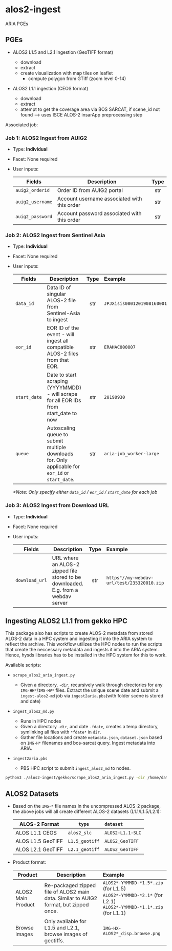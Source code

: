 # alos2-ingest
ARIA PGEs

## PGEs
- ALOS2 L1.5 and L2.1 ingestion (GeoTIFF format)
    - download
    - extract
    - create visualization with map tiles on leaflet
        * compute polygon from GTiff (zoom level 0-14)

- ALOS2 L1.1 ingestion (CEOS format)
    - download
    - extract
    - attempt to get the coverage area via BOS SARCAT, if scene_id not found --> uses ISCE ALOS-2 insarApp preprocessing step

Associated job:
### Job 1: ALOS2 Ingest from AUIG2
- Type: **Individual**
- Facet: None required
- User inputs:

    | Fields        | Description   | Type  |
    | ------------- |-------------| :---------:| 
    | `auig2_orderid`     | Order ID from AUIG2 portal | str |  
    | `auig2_username`      | Account username associated with this order    |  str | 
    | `auig2_password` | Account password associated with this order |  str | 


### Job 2: ALOS2 Ingest from Sentinel Asia
- Type: **Individual**
- Facet: None required
- User inputs:

    | Fields        | Description   | Type  | Example |
    | ------------- |-------------| :---------:| :-----|
    | `data_id`     | Data ID of singular ALOS-2 file from Sentinel-Asia to ingest  | str |  `JPJXisis0001201908160001` |
    | `eor_id`      | EOR ID of the event - will ingest all compatible ALOS-2 files from that EOR.    |  str |  `ERAHAC000007` |
    | `start_date` | Date to start scraping (YYYYMMDD) - will scrape for all EOR IDs from start_date to now   |  str |  `20190930` |
    | `queue` | Autoscaling queue to submit multiple downloads for. Only applicable for `eor_id` or `start_date`.  |  str |  `aria-job_worker-large` |
    
    _*Note: Only specify either `data_id` / `eor_id` / `start_date` for each job_

### Job 3: ALOS2 Ingest from Download URL
- Type: **Individual**
- Facet: None required
- User inputs:

    | Fields        | Description   | Type  | Example |
    | ------------- |-------------| :---------:| :-----|
    | `download_url`     | URL where an ALOS-2 zipped file stored to be downloaded. E.g. from a webdav server | str |  `https"//my-webdav-url/test/235320010.zip` |

## Ingesting ALOS2 L1.1 from gekko HPC
This package also has scripts to create ALOS-2 metadata from stored ALOS-2 data in a HPC system and ingesting it into the ARIA system to reflect the archive.
This workflow utilizes the HPC nodes to run the scripts that create the neccessary metadata and ingests it into the ARIA system. Hence, hysds libraries has to be installed in the HPC system for this to work.

Available scripts:
- `scrape_alos2_aria_ingest.py`
    - Given a directory, `-dir`, recursively walk through directories for any `IMG-HH*`/`IMG-HV*` files. Extract the unique scene date and submit a `ingest-alos2-md` job via `ingest2aria.pbs`(with folder scene is stored and date)
- `ingest_alos2_md.py`
    - Runs in HPC nodes
    - Given a directory `-dir`, and date `-fdate`, creates a temp directory, symlinking all files with `*fdate*` in `dir`. 
    - Gather file locations and create `metadata.json`, `dataset.json` based on `IMG-H*` filenames and bos-sarcat query. Ingest metadata into ARIA.

- `ingest2aria.pbs`
   - PBS HPC script to submit `ingest_alos2_md` to nodes.


```bash
python3 ./alos2-ingest/gekko/scrape_alos2_aria_ingest.py -dir /home/data/INSAR/ALOS2/ -pbs ./alos2-ingest/gekko/ingest2aria.pbs 

```
## ALOS2 Datasets
- Based on the `IMG-*` file names in the uncompressed ALOS-2 package, the above jobs will all create different ALOS-2 datasets (L1.1/L1.5/L2.1):

    | ALOS-2 Format    | `type`   | `dataset`  |
    | ------------- |-------------| :-----|
    | ALOS L1.1 CEOS   | `alos2_slc`  | `ALOS2-L1.1-SLC` |
    | ALOS L1.5 GeoTIFF | `L1.5_geotiff`  |  `ALOS2_GeoTIFF`  |
    | ALOS L2.1 GeoTIFF | `L2.1_geotiff`  |  `ALOS2_GeoTIFF`  |

- Product format:

    | Product        | Description   | Example  |
    | ------------- |-------------| :-----|
    | ALOS2 Main Product   | Re-packaged zipped file of ALOS2 main data. Similar to AUIG2 format, but zipped once.  | `ALOS2*-YYMMDD-*1.5*.zip` (for L1.5) <br> `ALOS2*-YYMMDD-*2.1*` (for L2.1) <br> `ALOS2*-YYMMDD-*1.1*.zip` (for L1.1) |
    | Browse images | Only available for L1.5 and L2.1, browse images of geotiffs. |  `IMG-HX-ALOS2*_disp.browse.png`  |
